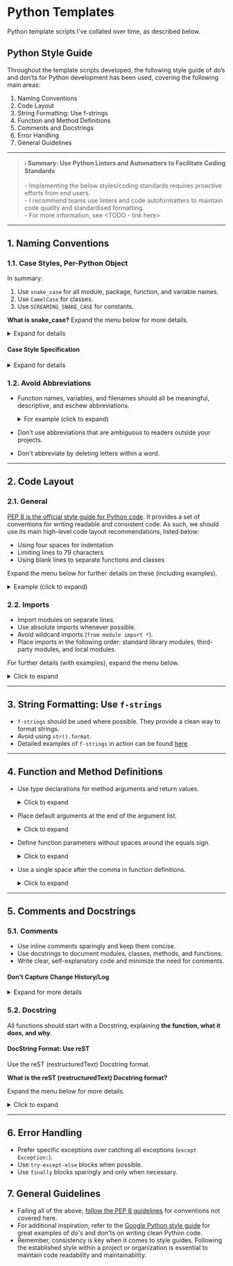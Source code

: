 # Python Templates

Python template scripts I've collated over time, as described below.

## Python Style Guide

Throughout the template scripts developed, the following style guide of do’s and don’ts for Python development has been used, covering the following main areas:

1. Naming Conventions
2. Code Layout
3. String Formatting: Use f-strings
4. Function and Method Definitions
5. Comments and Docstrings
6. Error Handling
7. General Guidelines

---

> :information_source: **Summary: Use Python Linters and Automatters to Facilitate Coding Standards**<br/><br/>- Implementing the below styles/coding standards requires proactive efforts from end users.<br/>- I recommend teams use linters and code autoformatters to maintain code quality and standardised formatting.<br/>- For more information, see <TODO - link here>

---

## 1. Naming Conventions

### 1.1. Case Styles, Per-Python Object

In summary:

1. Use `snake_case` for all module, package, function, and variable names.
2. Use `CamelCase` for classes.
3. Use `SCREAMING_SNAKE_CASE` for constants.

**What is snake_case?**
Expand the menu below for more details.

<details>
<summary>Expand for details</summary>

`snake_case` combines words by replacing each space with an underscore (_), and all letters are lowercase, as follows:

**Raw**: user login count

**Snake case**: user_login_count

- [The following link](https://betterprogramming.pub/string-case-styles-camel-pascal-snake-and-kebab-case-981407998841) explains the differences between different case styles.
- One of the benefits of `snake_case` is that many of the allowed characters are compatible across S3 and Snowflake.

</details>

#### Case Style Specification

<details>
<summary>Expand for details</summary>

| Related to                 | Naming Convention                                     | Example                          |
|---------------------------|-------------------------------------------------------|----------------------------------|
| 1. Module names           | `snake_case` (i.e., `lowercase_with_underscores`)         | `lowercase_with_underscores.py`    |
| 2. Package names          | `snake_case`                                            | `lowercase_with_underscores`       |
| 3. Class names            | `CamelCase`                                             | `ExampleClass`                     |
| 4. Function and method names | `snake_case`                                           | `def example_function():`         |
| 5. Variable names         | `snake_case`                                            | `working_dir = os.getcwd()`        |
| 6. Constants              | `SCREAMING_SNAKE_CASE` (i.e., `UPPERCASE_WITH_UNDERSCORES`) | `PI = 3.14`                        |
</details>

### 1.2. Avoid Abbreviations

- Function names, variables, and filenames should all be meaningful, descriptive, and eschew abbreviations.

    <details>
    <summary>For example (click to expand)</summary>
    Good:

    ```python
    def load_customer_data():
    ```

    Bad:

    ```python
    def load_data():
    ```

    </details>

- Don't use abbreviations that are ambiguous to readers outside your projects.
- Don't abbreviate by deleting letters within a word.

---

## 2. Code Layout

### 2.1. General

[PEP 8 is the official style guide for Python code](https://peps.python.org/pep-0008/). It provides a set of conventions for writing readable and consistent code. As such, we should use its main high-level code layout recommendations, listed below:

- Using four spaces for indentation
- Limiting lines to 79 characters
- Using blank lines to separate functions and classes

Expand the menu below for further details on these (including examples).

<details>
<summary>Example (click to expand)</summary>

#### Indentation

| Description                                                             | Example                                                           |
|-------------------------------------------------------------------------|-------------------------------------------------------------------|
| Use four spaces for indentation (i.e., avoid tabs.)                     | N/A                                                                 |

#### Line length

| Description                                                             | Example                                                           |
|-------------------------------------------------------------------------|-------------------------------------------------------------------|
| Limit lines to a maximum of 79 characters.                              | N/A                                                                 |

#### Whitespace: imports, classes, and functions

| Description                                                             | Example                                                           |
|-------------------------------------------------------------------------|-------------------------------------------------------------------|
| Use a newline after imports and before the class or function definition. | Expand menu below                                                |

<details>
<summary>Example (click to expand)</summary>

Good

```python
import os
...

from requests import HTTPError


def example_function():

```

Bad

```python
import os
...

from requests import HTTPError
def example_function():

```

</details>

#### Whitespace: methods and classes

| Description                                                             | Example                                                           |
|-------------------------------------------------------------------------|-------------------------------------------------------------------|
| Separate methods and classes with two blank lines.                      | Expand menu below                                                 |

<details>
<summary>Example (click to expand)</summary>

Good

```python

import os
...

from requests import HTTPError


def example_function():

```

Bad

```python

import os
...

from requests import HTTPError
def example_function():

```

</details>

#### Whitespace: operators and commas

| Description                                                             | Example                                                           |
|-------------------------------------------------------------------------|-------------------------------------------------------------------|
| Use a single space around operators and after commas.                   | Expand menu below                                                 |

<details>
<summary>Example (click to expand)</summary>

Good

```python
return sharepoint.get_site(host, 'sites/' + site_name.replace(" ", ""))
```

Bad

```python
return sharepoint.get_site(host,'sites/'+site_name.replace(" ", ""))
```

</details>

#### Whitespace: code readability

| Description                                                             | Example                                                           |
|-------------------------------------------------------------------------|-------------------------------------------------------------------|
| Code MUST be spaced logically to maintain readability.                  | Expand menu below                                                 |

<details>
<summary>Example (click to expand)</summary>

Good

```python
# Pipeline parameters
src_bucket = self.s3_bucket_src
logging.info(f”source_bucket = {src_bucket}”)

target_bucket = self.s3_bucket_target
logging.info(f”target_bucket = {target_bucket}”)
```

Bad

```python
# Pipeline parameters
src_bucket = self.s3_bucket_src
logging.info(f”source_bucket = {src_bucket}”)
target_bucket = self.s3_bucket_target
logging.info(f”target_bucket = {target_bucket}”)
```

</details>
</details>

### 2.2. Imports

- Import modules on separate lines.
- Use absolute imports whenever possible.
- Avoid wildcard imports (`from module import *`).
- Place imports in the following order: standard library modules, third-party modules, and local modules.

For further details (with examples), expand the menu below.

<details>
<summary>Click to expand</summary>

| Description                                                             | Example                                                           |
|-------------------------------------------------------------------------|-------------------------------------------------------------------|
| Import modules on separate lines.                  | Expand menu below                                                 |

<details>
<summary>Click to expand</summary>

Good

```python
import os
import re
```

Bad

```python
import os, re
```

</details>

| Description                                                             | Example                                                           |
|-------------------------------------------------------------------------|-------------------------------------------------------------------|
| Use absolute imports whenever possible.                  | Expand menu below                                                 |

<details>
<summary>Click to expand</summary>

Good

```python
from package2.subpackage1.module5 import function2
```

Bad

```python
from .subpackage1.module5 import function2
```

</details>

| Description                                                             | Example                                                           |
|-------------------------------------------------------------------------|-------------------------------------------------------------------|
| Avoid wildcard imports (`from module import *`)                  | Expand menu below                                                 |

<details>
<summary>Click to expand</summary>

Good

```python
from math import ceil
```

Bad

```python
from math import *
```

</details>

| Description                                                             | Example                                                           |
|-------------------------------------------------------------------------|-------------------------------------------------------------------|
| Place imports in the following order:<br/>1. standard library modules,<br/>2. third-party modules,<br/>3. and local modules.| Expand menu below                                                 |

<details>
<summary>Click to expand</summary>

Good

```python
import os # standard modules
import boto3 # third-party modules
import my_local_module # local modules
```

Bad

```python
import boto3 # third-party modules
import my_local_module # local modules
import os # standard modules
```

</details>

</details>

---

## 3. String Formatting: Use `f-strings`

- `f-strings` should be used where possible. They provide a clean way to format strings.
- Avoid using `str().format`.
- Detailed examples of `f-strings` in action can be found [here](https://realpython.com/python-f-strings/).

---

## 4. Function and Method Definitions

- Use type declarations for method arguments and return values.

    <details>
    <summary>Click to expand</summary>

    Good

    ```python
    def get_secret_by_name(secret_name: str) -> str:

    ...

    secret = <code here>

    return secret
    ```

    Bad

    ```python
    def get_secret_by_name(secret_name):

    ...

    secret = <code here>

    return s
    ```

    </details>

- Place default arguments at the end of the argument list.

    <details>
    <summary>Click to expand</summary>

    Good

    ```python
    def student(firstname, lastname ='Mark', standard ='Fifth'):
    ```

    Bad

    ```python
    def student(lastname ='Mark', standard ='Fifth', firstname):
    ```

    </details>

- Define function parameters without spaces around the equals sign.

    <details>
    <summary>Click to expand</summary>
    Good

    ```python
    func(1, 2, axis='x', angle=90, size=450, name='foo bar')
    ```

    Bad

    ```python
    func(1, 2, axis = 'x', angle = 90, size = 450, name = 'foo bar')
    ```

    </details>

- Use a single space after the comma in function definitions.

    <details>
    <summary>Click to expand</summary>

    Good

    ```python
    func(1, 2, axis='x', angle=90, size=450, name='foo bar')
    ```

    Bad

    ```python
    func(1,2,axis='x',angle=90,size=450,name='foo bar')
    ```

    </details>

---

## 5. Comments and Docstrings

### 5.1. Comments

- Use inline comments sparingly and keep them concise.
- Use docstrings to document modules, classes, methods, and functions.
- Write clear, self-explanatory code and minimize the need for comments.

#### Don't Capture Change History/Log

<details>
<summary>Expand for more details</summary>

- The change history SHOULD NOT be stored in the code itself.
- Manually maintaining the change history in the code itself is unreliable, as it doesn't show the actual change that has occurred and isn't enforceable.
  - The change history is captured by the version control system (e.g., Git) for each commit that's occurred. All changes that are pushed to development and production are captured, and diffs between those changes are available.
- An example of the anti-pattern that SHOULD NOT be used:

```python
# Created by: Joe Bloggs
# Date: 01-01-2021
# Purpose: Eg transformation script

# Change log
# Date: 02-01-2021
# Change Made By: Donald Duck
# Change Description: Small change to JSON file read in
```

</details>

### 5.2. Docstring

All functions should start with a Docstring, explaining **the function, what it does, and why**.

#### DocString Format: Use reST

Use the reST (restructuredText) Docstring format.

**What is the reST (restructuredText) Docstring format?**

Expand the menu below for more details.

<details>
<summary>Click to expand</summary>
One of the most prevalent Docstring formats today is reST (restructuredText).
Shown below are the main components of the reST Docstring format:

```python
"""[Summary]
:param [ParamName]: [ParamDescription], defaults to [DefaultParamVal]
:type [ParamName]: [ParamType](, optional)
...
:raises [ErrorType]: [ErrorDescription]
...
:return: [ReturnDescription]
:rtype: [ReturnType]
"""
```

- For an overview of the reST Docstring format, see here.
- The main components of the reST Docstring format are described below.

</details>

---

## 6. Error Handling

- Prefer specific exceptions over catching all exceptions (`except Exception:`).
- Use `try-except-else` blocks when possible.
- Use `finally` blocks sparingly and only when necessary.

## 7. General Guidelines

- Failing all of the above, [follow the PEP 8 guidelines](https://peps.python.org/pep-0008/) for conventions not covered here.
- For additional inspiration, refer to the [Google Python style guide](https://google.github.io/styleguide/pyguide.html) for great examples of do's and don'ts on writing clean Python code.
- Remember, consistency is key when it comes to style guides. Following the established style within a project or organization is essential to maintain code readability and maintainability.
